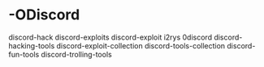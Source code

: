 # -ODiscord
discord-hack discord-exploits discord-exploit i2rys 0discord discord-hacking-tools discord-exploit-collection discord-tools-collection discord-fun-tools discord-trolling-tools
